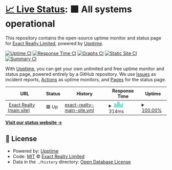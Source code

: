 # [📈 Live Status](https://status.exact.realty): <!--live status--> **🟩 All systems operational**

This repository contains the open-source uptime monitor and status page for [Exact Realty Limited](https://exact.realty/), powered by [Upptime](https://github.com/upptime/upptime).

[![Uptime CI](https://github.com/Exact-Realty/upptime-page/workflows/Uptime%20CI/badge.svg)](https://github.com/Exact-Realty/upptime-page/actions?query=workflow%3A%22Uptime+CI%22)
[![Response Time CI](https://github.com/Exact-Realty/upptime-page/workflows/Response%20Time%20CI/badge.svg)](https://github.com/Exact-Realty/upptime-page/actions?query=workflow%3A%22Response+Time+CI%22)
[![Graphs CI](https://github.com/Exact-Realty/upptime-page/workflows/Graphs%20CI/badge.svg)](https://github.com/Exact-Realty/upptime-page/actions?query=workflow%3A%22Graphs+CI%22)
[![Static Site CI](https://github.com/Exact-Realty/upptime-page/workflows/Static%20Site%20CI/badge.svg)](https://github.com/Exact-Realty/upptime-page/actions?query=workflow%3A%22Static+Site+CI%22)
[![Summary CI](https://github.com/Exact-Realty/upptime-page/workflows/Summary%20CI/badge.svg)](https://github.com/Exact-Realty/upptime-page/actions?query=workflow%3A%22Summary+CI%22)

With [Upptime](https://upptime.js.org), you can get your own unlimited and free uptime monitor and status page, powered entirely by a GitHub repository. We use [Issues](https://github.com/Exact-Realty/upptime-page/issues) as incident reports, [Actions](https://github.com/Exact-Realty/upptime-page/actions) as uptime monitors, and [Pages](https://status.exact.realty) for the status page.

<!--start: status pages-->
<!-- This summary is generated by Upptime (https://github.com/upptime/upptime) -->
<!-- Do not edit this manually, your changes will be overwritten -->
<!-- prettier-ignore -->
| URL | Status | History | Response Time | Uptime |
| --- | ------ | ------- | ------------- | ------ |
| <img alt="" src="https://icons.duckduckgo.com/ip3/exact.realty.ico" height="13"> [Exact Realty (main site)](https://exact.realty/.well-known/time) | 🟩 Up | [exact-realty-main-site.yml](https://github.com/Exact-Realty/upptime-page/commits/HEAD/history/exact-realty-main-site.yml) | <details><summary><img alt="Response time graph" src="./graphs/exact-realty-main-site/response-time-week.png" height="20"> 314ms</summary><br><a href="https://status.exact.realty/history/exact-realty-main-site"><img alt="Response time 374" src="https://img.shields.io/endpoint?url=https%3A%2F%2Fraw.githubusercontent.com%2FExact-Realty%2Fupptime-page%2FHEAD%2Fapi%2Fexact-realty-main-site%2Fresponse-time.json"></a><br><a href="https://status.exact.realty/history/exact-realty-main-site"><img alt="24-hour response time 76" src="https://img.shields.io/endpoint?url=https%3A%2F%2Fraw.githubusercontent.com%2FExact-Realty%2Fupptime-page%2FHEAD%2Fapi%2Fexact-realty-main-site%2Fresponse-time-day.json"></a><br><a href="https://status.exact.realty/history/exact-realty-main-site"><img alt="7-day response time 314" src="https://img.shields.io/endpoint?url=https%3A%2F%2Fraw.githubusercontent.com%2FExact-Realty%2Fupptime-page%2FHEAD%2Fapi%2Fexact-realty-main-site%2Fresponse-time-week.json"></a><br><a href="https://status.exact.realty/history/exact-realty-main-site"><img alt="30-day response time 350" src="https://img.shields.io/endpoint?url=https%3A%2F%2Fraw.githubusercontent.com%2FExact-Realty%2Fupptime-page%2FHEAD%2Fapi%2Fexact-realty-main-site%2Fresponse-time-month.json"></a><br><a href="https://status.exact.realty/history/exact-realty-main-site"><img alt="1-year response time 374" src="https://img.shields.io/endpoint?url=https%3A%2F%2Fraw.githubusercontent.com%2FExact-Realty%2Fupptime-page%2FHEAD%2Fapi%2Fexact-realty-main-site%2Fresponse-time-year.json"></a></details> | <details><summary><a href="https://status.exact.realty/history/exact-realty-main-site">100.00%</a></summary><a href="https://status.exact.realty/history/exact-realty-main-site"><img alt="All-time uptime 100.00%" src="https://img.shields.io/endpoint?url=https%3A%2F%2Fraw.githubusercontent.com%2FExact-Realty%2Fupptime-page%2FHEAD%2Fapi%2Fexact-realty-main-site%2Fuptime.json"></a><br><a href="https://status.exact.realty/history/exact-realty-main-site"><img alt="24-hour uptime 100.00%" src="https://img.shields.io/endpoint?url=https%3A%2F%2Fraw.githubusercontent.com%2FExact-Realty%2Fupptime-page%2FHEAD%2Fapi%2Fexact-realty-main-site%2Fuptime-day.json"></a><br><a href="https://status.exact.realty/history/exact-realty-main-site"><img alt="7-day uptime 100.00%" src="https://img.shields.io/endpoint?url=https%3A%2F%2Fraw.githubusercontent.com%2FExact-Realty%2Fupptime-page%2FHEAD%2Fapi%2Fexact-realty-main-site%2Fuptime-week.json"></a><br><a href="https://status.exact.realty/history/exact-realty-main-site"><img alt="30-day uptime 100.00%" src="https://img.shields.io/endpoint?url=https%3A%2F%2Fraw.githubusercontent.com%2FExact-Realty%2Fupptime-page%2FHEAD%2Fapi%2Fexact-realty-main-site%2Fuptime-month.json"></a><br><a href="https://status.exact.realty/history/exact-realty-main-site"><img alt="1-year uptime 100.00%" src="https://img.shields.io/endpoint?url=https%3A%2F%2Fraw.githubusercontent.com%2FExact-Realty%2Fupptime-page%2FHEAD%2Fapi%2Fexact-realty-main-site%2Fuptime-year.json"></a></details>

<!--end: status pages-->

[**Visit our status website →**](https://status.exact.realty)

## 📄 License

- Powered by: [Upptime](https://github.com/upptime/upptime)
- Code: [MIT](./LICENSE) © [Exact Realty Limited](https://exact.realty/)
- Data in the `./history` directory: [Open Database License](https://opendatacommons.org/licenses/odbl/1-0/)
